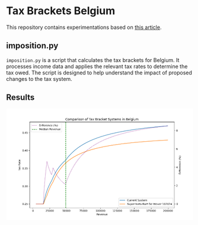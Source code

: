 # Tax Brackets Belgium

This repository contains experimentations based on [this article](https://www.lecho.be/economie-politique/belgique/federal/formation-du-gouvernement-federal-bart-de-wever-veut-supprimer-la-tranche-superieure-d-impots/10569767.html).

## imposition.py

`imposition.py` is a script that calculates the tax brackets for Belgium. It processes income data and applies the relevant tax rates to determine the tax owed. The script is designed to help understand the impact of proposed changes to the tax system.

## Results

![imposition.png](imposition.png)

